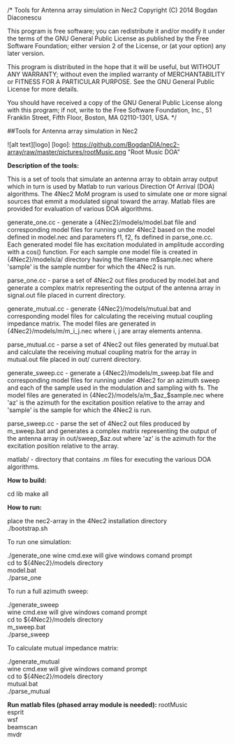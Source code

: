 /*
Tools for Antenna array simulation in Nec2
Copyright (C) 2014 Bogdan Diaconescu

This program is free software; you can redistribute it and/or
modify it under the terms of the GNU General Public License
as published by the Free Software Foundation; either version 2
of the License, or (at your option) any later version.

This program is distributed in the hope that it will be useful,
but WITHOUT ANY WARRANTY; without even the implied warranty of
MERCHANTABILITY or FITNESS FOR A PARTICULAR PURPOSE.  See the
GNU General Public License for more details.

You should have received a copy of the GNU General Public License
along with this program; if not, write to the Free Software
Foundation, Inc., 51 Franklin Street, Fifth Floor, Boston, MA  02110-1301, USA.
*/  

##Tools for Antenna array simulation in Nec2

![alt text][logo]
[logo]: https://github.com/BogdanDIA/nec2-array/raw/master/pictures/rootMusic.png "Root Music DOA"

**Description of the tools:**

This is a set of tools that simulate an antenna array to obtain array output which in turn is used by Matlab to run various Direction Of Arrival (DOA) algorithms. The 4Nec2 MoM program is used to simulate one or more signal sources that emmit a modulated signal toward the array. Matlab files are provided for evaluation of various DOA algorithms.

generate_one.cc - generate a {4Nec2}/models/model.bat file and corresponding model files for running under 4Nec2 based on the model defined in model.nec and parameters f1, f2, fs defined in parse_one.cc. Each generated model file has excitation modulated in amplitude according with a cos() function. For each sample one model file is created in {4Nec2}/models/a/ directory having the filename m$sample.nec where 'sample' is the sample number for which the 4Nec2 is run.

parse_one.cc - parse a set of 4Nec2 out files produced by model.bat and generate a complex matrix representing the output of the antenna array in signal.out file placed in current directory.

generate_mutual.cc - generate {4Nec2}/models/mutual.bat and corresponding model files for calculating the receiving mutual coupling impedance matrix. The model files are generated in {4Nec2}/models/m/m_i_j.nec where i, j are array elements antenna.

parse_mutual.cc - parse a set of 4Nec2 out files generated by mutual.bat and calculate the receiving mutual coupling matrix for the array in mutual.out file placed in out/ current directory.

generate_sweep.cc - generate a {4Nec2}/models/m_sweep.bat file and corresponding model files for running under 4Nec2 for an azimuth sweep and each of the sample used in the modulation and sampling with fs. The model files are generated in {4Nec2}/models/a/m_$az_$sample.nec where 'az' is the azimuth for the excitation position relative to the array and 'sample' is the sample for which the 4Nec2 is run.

parse_sweep.cc - parse the set of 4Nec2 out files produced by m_sweep.bat and generates a complex matrix representing the output of the antenna array in out/sweep_$az.out where 'az' is the azimuth for the excitation position relative to the array.

matlab/ - directory that contains .m files for executing the various DOA algorithms.

**How to build:**

 cd lib
 make all

**How to run:**

 place the nec2-array in the 4Nec2 installation directory  
 ./bootstrap.sh  

To run one simulation:

 ./generate_one
wine cmd.exe will give windows comand prompt  
cd to ${4Nec2}/models directory  
model.bat  
 ./parse_one  

To run a full azimuth sweep:

 ./generate_sweep  
wine cmd.exe will give windows comand prompt  
cd to ${4Nec2}/models directory  
m_sweep.bat  
 ./parse_sweep  

To calculate mutual impedance matrix:

 ./generate_mutual  
wine cmd.exe will give windows comand prompt  
cd to ${4Nec2}/models directory  
mutual.bat  
 ./parse_mutual  

**Run matlab files (phased array module is needed):**
 rootMusic  
 esprit  
 wsf  
 beamscan  
 mvdr  


